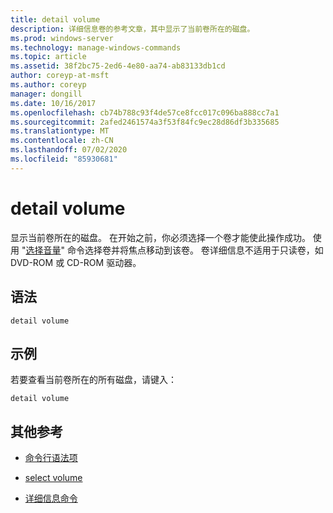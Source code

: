 ```yaml
---
title: detail volume
description: 详细信息卷的参考文章，其中显示了当前卷所在的磁盘。
ms.prod: windows-server
ms.technology: manage-windows-commands
ms.topic: article
ms.assetid: 38f2bc75-2ed6-4e80-aa74-ab83133db1cd
author: coreyp-at-msft
ms.author: coreyp
manager: dongill
ms.date: 10/16/2017
ms.openlocfilehash: cb74b788c93f4de57ce8fcc017c096ba888cc7a1
ms.sourcegitcommit: 2afed2461574a3f53f84fc9ec28d86df3b335685
ms.translationtype: MT
ms.contentlocale: zh-CN
ms.lasthandoff: 07/02/2020
ms.locfileid: "85930681"
---
```

# <a name="detail-volume"></a>detail volume

显示当前卷所在的磁盘。 在开始之前，你必须选择一个卷才能使此操作成功。 使用 "[选择音量](select-volume.md)" 命令选择卷并将焦点移动到该卷。 卷详细信息不适用于只读卷，如 DVD-ROM 或 CD-ROM 驱动器。

## <a name="syntax"></a>语法

```
detail volume
```

## <a name="examples"></a>示例

若要查看当前卷所在的所有磁盘，请键入：

```
detail volume
```

## <a name="additional-references"></a>其他参考

- [命令行语法项](command-line-syntax-key.md)

- [select volume](select-volume.md)

- [详细信息命令](detail.md)